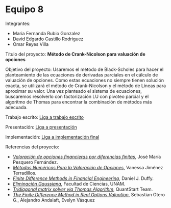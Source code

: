 # Equipo 8

Integrantes:
* Maria Fernanda Rubio Gonzalez
* David Edgardo Castillo Rodriguez 
* Omar Reyes Villa

Título del proyecto: 
**Método de Crank-Nicolson para valuación de opciones**

Objetivo del proyecto:
Usaremos el método de Black-Scholes para hacer el planteamiento de las ecuaciones de derivadas parciales en el cálculo de valuación de opciones. Como estas ecuaciones no siempre tienen solución exacta, se utilizará el método de Crank-Nicolson y el método de Líneas para aproximar su valor. Una vez planteado el sistema de ecuaciones, buscaremos resolverlo con factorización LU con pivoteo parcial y el algoritmo de Thomas para encontrar la combinación de métodos más adecuada.

Trabajo escrito:
[Liga a trabajo escrito](https://www.dropbox.com/s/0z3plpz1lz3ur7w/M_todos_num_ricos.pdf?dl=0)

Presentación:
[Liga a presentación]()

Implementación:
[Liga a implementación final]()


Referencias del proyecto:
* [_Valoración de opciones financieras por diferencias finitas_](https://www.dropbox.com/s/7kua5btocc051hb/marzo2000.pdf?dl=0), José María Pesquero Fernández.
* [_Métodos Numéricos Para la Valoración de Opciones_](https://www.dropbox.com/s/0iecvb1z8tsdtxk/61509445.pdf?dl=0), Vanessa Jiménez Terradillos.
* [_Finite Difference Methods in Financial Engineering_](https://www.dropbox.com/s/iffk2abu739fcnn/Daniel_J._Duffy-Finite_Difference_Methods_in_Financial_Engineering__A_Partial_Differential_Equation_Approach_-Wiley%282006%29.pdf?dl=0), Daniel J. Duffy.
* [_Eliminación Gaussiana_](http://lya.fciencias.unam.mx/gfgf/pa20072/data/lecturas/eliminag/index.html), Facultad de Ciencias, UNAM.
* [_Tridiagonal matrix solver via Thomas Algorithm_](https://www.quantstart.com/articles/Tridiagonal-Matrix-Solver-via-Thomas-Algorithm), QuantStart Team.
* [_The Finite Difference Method in Real Options Valuation_](https://www.dropbox.com/s/7yhku5wf9wr9xoe/ART13.pdf?dl=0), Sebastian Otero G., Alejandro Andalaft, Evelyn Vásquez